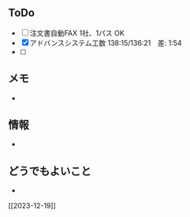 ## ToDo
- [ ] 注文書自動FAX 1社、1パス OK
- [x] アドバンスシステム工数 138:15/136:21　差: 1:54
- [ ] 


## メモ
- 


## 情報
- 


## どうでもよいこと
- 


[[2023-12-19]]

